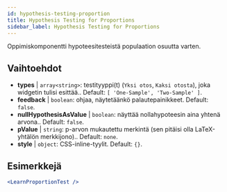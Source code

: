```yaml
---
id: hypothesis-testing-proportion
title: Hypothesis Testing for Proportions
sidebar_label: Hypothesis Testing for Proportions
---
```


Oppimiskomponentti hypoteesitesteistä populaation osuutta varten.

## Vaihtoehdot

* __types__ | `array<string>`: testityyppi(t) (`Yksi otos`, `Kaksi otosta`), joka widgetin tulisi esittää.. Default: `[
  'One-Sample',
  'Two-Sample'
]`.
* __feedback__ | `boolean`: ohjaa, näytetäänkö palautepainikkeet. Default: `false`.
* __nullHypothesisAsValue__ | `boolean`: näyttää nollahypoteesin aina yhtenä arvona.. Default: `false`.
* __pValue__ | `string`: p-arvon mukautettu merkintä (sen pitäisi olla LaTeX-yhtälön merkkijono).. Default: `none`.
* __style__ | `object`: CSS-inline-tyylit. Default: `{}`.


## Esimerkkejä

```jsx live
<LearnProportionTest />
```

